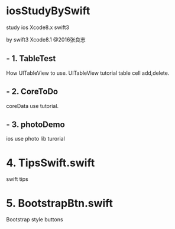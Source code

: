 # iosStudyBySwift
study ios Xcode8.x swift3

 by swift3 Xcode8.1 @2016张良志
## - 1. TableTest
How UITableView to use. UITableView tutorial
table cell add,delete.

## - 2. CoreToDo
coreData use tutorial.

## - 3. photoDemo
ios use photo lib turorial

# 4. TipsSwift.swift
swift tips

# 5. BootstrapBtn.swift
Bootstrap style buttons